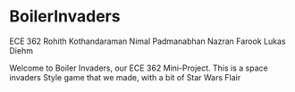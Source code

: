 # BoilerInvaders
ECE 362 
Rohith Kothandaraman
Nimal Padmanabhan
Nazran Farook
Lukas Diehm

Welcome to Boiler Invaders, our ECE 362 Mini-Project.
This is a space invaders Style game that we made, with a bit of Star Wars Flair

